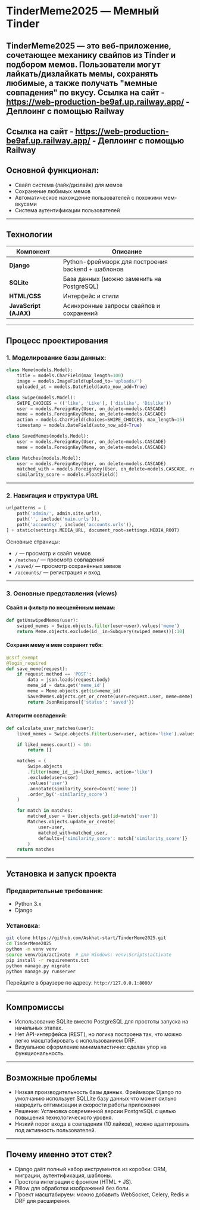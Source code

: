 # TinderMeme2025 — Мемный Tinder

**TinderMeme2025** — это веб-приложение, сочетающее механику свайпов из Tinder и подбором мемов. Пользователи могут лайкать/дизлайкать мемы, сохранять любимые, а также получать "мемные совпадения" по вкусу.
 Ссылка на сайт - https://web-production-be9af.up.railway.app/ - Деплоинг с помощью Railway 
---

## Ссылка на сайт - https://web-production-be9af.up.railway.app/ - Деплоинг с помощью Railway 

##  Основной функционал:
- Свайп система (лайк/дизлайк) для мемов
- Сохранение любимых мемов
- Автоматическое нахождение пользователей с похожими мем-вкусами
- Система аутентификации пользователей

---

## Технологии

| Компонент        | Описание                                       |
|------------------|------------------------------------------------|
| **Django**       | Python-фреймворк для построения backend + шаблонов |
| **SQLite**       | База данных (можно заменить на PostgreSQL)     |
| **HTML/CSS**     | Интерфейс и стили                               |
| **JavaScript (AJAX)** | Асинхронные запросы свайпов и сохранений  |

---

##  Процесс проектирования

### 1. Моделирование базы данных:

```python
class Meme(models.Model):
    title = models.CharField(max_length=100)
    image = models.ImageField(upload_to='uploads/')
    uploaded_at = models.DateField(auto_now_add=True)
````

```python
class Swipe(models.Model):
    SWIPE_CHOICES = (('like', 'Like'), ('dislike', 'Dislike'))
    user = models.ForeignKey(User, on_delete=models.CASCADE)
    meme = models.ForeignKey(Meme, on_delete=models.CASCADE)
    action = models.CharField(choices=SWIPE_CHOICES, max_length=15)
    timestamp = models.DateField(auto_now_add=True)
```

```python
class SavedMemes(models.Model):
    user = models.ForeignKey(User, on_delete=models.CASCADE)
    meme = models.ForeignKey(Meme, on_delete=models.CASCADE)
```

```python
class Matches(models.Model):
    user = models.ForeignKey(User, on_delete=models.CASCADE)
    matched_with = models.ForeignKey(User, on_delete=models.CASCADE, related_name="matched_by")
    similarity_score = models.FloatField()
```

---

### 2. Навигация и структура URL

```python
urlpatterns = [
    path('admin/', admin.site.urls),
    path('', include('main.urls')),
    path('accounts/', include('accounts.urls')),
] + static(settings.MEDIA_URL, document_root=settings.MEDIA_ROOT)
```

Основные страницы:

* `/` — просмотр и свайп мемов
* `/matches/` — просмотр совпадений
* `/saved/` — просмотр сохранённых мемов
* `/accounts/` — регистрация и вход

---

### 3. Основные представления (views)

#### Свайп и фильтр по неоценённым мемам:

```python
def getUnswipedMemes(user):
    swiped_memes = Swipe.objects.filter(user=user).values('meme')
    return Meme.objects.exclude(id__in=Subquery(swiped_memes))[:10]
```

#### Сохрани мему и мем сохранит тебя:

```python
@csrf_exempt
@login_required
def save_meme(request):
    if request.method == 'POST':
        data = json.loads(request.body)
        meme_id = data.get('meme_id')
        meme = Meme.objects.get(id=meme_id)
        SavedMemes.objects.get_or_create(user=request.user, meme=meme)
        return JsonResponse({'status': 'saved'})
```

#### Алгоритм совпадений:

```python
def calculate_user_matches(user):
    liked_memes = Swipe.objects.filter(user=user, action='like').values_list('meme_id', flat=True)

    if liked_memes.count() < 10:
        return []

    matches = (
        Swipe.objects
        .filter(meme_id__in=liked_memes, action='like')
        .exclude(user=user)
        .values('user')
        .annotate(similarity_score=Count('meme'))
        .order_by('-similarity_score')
    )

    for match in matches:
        matched_user = User.objects.get(id=match['user'])
        Matches.objects.update_or_create(
            user=user,
            matched_with=matched_user,
            defaults={'similarity_score': match['similarity_score']}
        )
    return matches
```

---

## Установка и запуск проекта

### Предварительные требования:

* Python 3.x
* Django

### Установка:

```bash
git clone https://github.com/Askhat-start/TinderMeme2025.git
cd TinderMeme2025
python -m venv venv
source venv/bin/activate  # для Windows: venv\Scripts\activate
pip install -r requirements.txt
python manage.py migrate
python manage.py runserver
```

Перейдите в браузере по адресу: `http://127.0.0.1:8000/`

---

##  Компромиссы

* Использование SQLite вместо PostgreSQL для простоты запуска на начальных этапах.
* Нет API-интерфейса (REST), но логика построена так, что можно легко масштабировать с использованием DRF.
* Визуальное оформление минималистично: сделан упор на функциональность.

---

##  Возможные проблемы

* Низкая производительность базы данных. Фреймворк Django по умолчанию использует SQLLite базу данных что может сильно навредить оптимизации и скорости работы приложения
* Решение: Установка современной версии PostgreSQL с целью повышения технологического уровня.
* Низкий порог входа в совпадения (10 лайков), можно адаптировать под активность пользователей.

---

##  Почему именно этот стек?

* Django даёт полный набор инструментов из коробки: ORM, миграции, аутентификация, шаблоны.
* Простота интеграции с фронтом (HTML + JS).
* Pillow для обработки изображений без боли.
* Проект масштабируем: можно добавить WebSocket, Celery, Redis и DRF для расширения.

